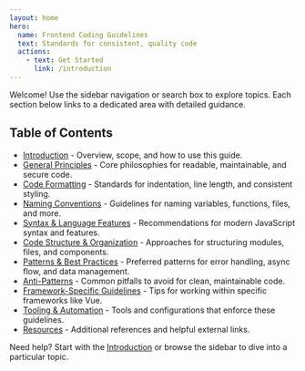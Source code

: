 ```yaml
---
layout: home
hero:
  name: Frontend Coding Guidelines
  text: Standards for consistent, quality code
  actions:
    - text: Get Started
      link: /introduction
---
```


Welcome! Use the sidebar navigation or search box to explore topics. Each section below links to a dedicated area with detailed guidance.

## Table of Contents

- [Introduction](./introduction/) - Overview, scope, and how to use this guide.
- [General Principles](./general-principles/) - Core philosophies for readable, maintainable, and secure code.
- [Code Formatting](./code-formatting/) - Standards for indentation, line length, and consistent styling.
- [Naming Conventions](./naming-conventions/) - Guidelines for naming variables, functions, files, and more.
- [Syntax & Language Features](./syntax-and-language-features/) - Recommendations for modern JavaScript syntax and features.
- [Code Structure & Organization](./code-structure-and-organization/) - Approaches for structuring modules, files, and components.
- [Patterns & Best Practices](./patterns-and-best-practices/) - Preferred patterns for error handling, async flow, and data management.
- [Anti-Patterns](./anti-patterns/) - Common pitfalls to avoid for clean, maintainable code.
- [Framework-Specific Guidelines](./framework-specific-guidelines/) - Tips for working within specific frameworks like Vue.
- [Tooling & Automation](./tooling-and-automation/) - Tools and configurations that enforce these guidelines.
- [Resources](./resources/) - Additional references and helpful external links.

Need help? Start with the [Introduction](./introduction/) or browse the sidebar to dive into a particular topic.
